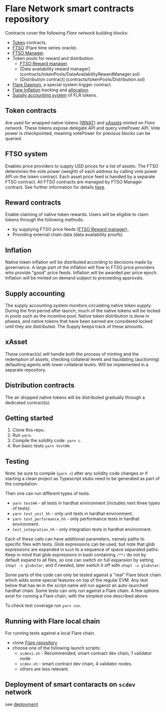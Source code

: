 # Flare Network smart contracts repository

Contracts cover the following *Flare network* building blocks:
- [Token](contracts/token/implementation) contracts.
- [FTSO](contracts/ftso/implementation/Ftso.sol) (Flare time series oracle).
- [FTSO Manager](contracts/ftso/implementation/FtsoManager.sol).
- Token pools for reward and distribution.
   - [FTSO Reward manager](contracts/tokenPools/implementation/FtsoRewardManager.sol).
   - [Data availability reward manager] (contracts/tokenPools/DataAvailabilityRewardManager.sol)
   - [Distribution contract] (contracts/tokenPools/Distribution.sol)
- [Flare Daemon](contracts/genesis/implementation/FlareDaemon.sol), a special system trigger contract.
- [Flare Inflation](contracts/inflation/implementation/Inflation.sol) tracking and [allocation](contracts/governance/implementation/InflationAllocation.sol).
- [Supply accounting system](contracts/inflation/implementation/Supply.sol) of FLR tokens.

## Token contracts 

Are used for wrapped native tokens ([WNAT](contracts/token/implementation/WNat.sol)) and [xAssets](contracts/token/implementation/VPToken.sol) minted on *Flare network*. These tokens expose delegate API and query votePower API. Vote power is checkpointed, meaning votePower for previous blocks can be queried.

## FTSO system

Enables price providers to supply USD prices for a list of assets. The FTSO determines the vote power (weight) of each address by calling vote power API on the token contract. Each asset price feed is handled by a separate FTSO contract. All FTSO contracts are managed by FTSO Manager contract. See further information for details [here](docs/specs/FTSOManagerAndRewardManagerCodeFlows.md).

## Reward contracts

Enable claiming of native token rewards.
Users will be eligible to claim tokens through the following methods:
- by supplying FTSO price feeds ([FTSO Reward manager](contract/ftso/implementation/FtsoRewardManager.sol)), 
- Providing external chain data (data availability proofs)

## Inflation

Native token inflation will be distributed according to decisions made by governance. A large part of the inflation will flow to FTSO price providers who provide "good" price feeds. Inflation will be awarded per price epoch. Inflation will be minted on demand subject to preceeding approvals.

## Supply accounting

The supply accounting system monitors circulating native token supply. During the first period after launch, much of the native tokens will be locked in pools such as the incentive pool. Native token distribution is done in phases, and native tokens that have been earned are considered locked until they are distributed. The Supply keeps track of these amounts.

## xAsset

These contract(s) will handle both the process of minting and the redemption of assets, checking collateral levels and liquidating (auctioning) defaulting agents with lower collateral levels. Will be implemented in a separate repository.

## Distribution contracts

The air dropped native tokens will be distributed gradually through a dedicated contract(s).

## Getting started

1. Clone this repo.
2. Run `yarn`.
3. Compile the solidity code: `yarn c`.
4. Run basic tests `yarn testHH`.

## Testing

Note: be sure to compile (`yarn c`) after any solidity code changes or if starting a clean project as Typescript stubs need to be generated as part of the compilation. 

Then one can run different types of tests.

- `yarn testHH` - all tests in hardhat environment (includes next three types of tests).
- `yarn test_unit_hh` - only unit tests in hardhat environment.
- `yarn test_performance_hh` - only performance tests in hardhat environment.
- `test_integration_hh` - only integration tests in hardhat environment.

Each of these calls can have additional parameters, namely paths to specific files with tests. Glob expressions can be used, but note that glob expressions are expanded in `bash` to a sequence of space separated paths. Keep in mind that glob expressions in bash containing `/**/` do not by default expand to all files, so one can switch on full expansion by setting `shopt -s globstar`, and if needed, later switch it off with `shopt -u globstar`.

Some parts of the code can only be tested against a "real" Flare block chain which adds some special features on top of the regular EVM. Any test below that has `HH` in the script name will run against an auto-launched hardhat chain. Some tests can only run against a Flare chain.
A few options exist for running a Flare chain, with the simplest one described above.

To check test coverage run `yarn cov`.

## Running with Flare local chain

For running tests against a local Flare chain.
- clone [Flare repository](https://gitlab.com/flarenetwork/flare)
- choose one of the following launch scripts:
   - `scdev1.sh` - Recommended; smart contract dev chain, 1 validator node.
   - `scdev.sh` - smart contract dev chain, 4 validator nodes.
   - others are less relevant.

## Deployment of smart contaracts on `scdev` network

see [deployment](deployment/README.md)


